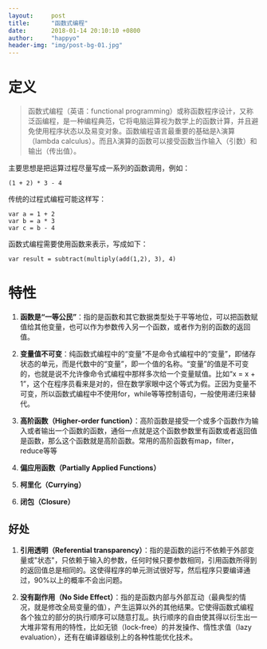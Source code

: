 ```yaml
---
layout:     post
title:      "函数式编程"
date:       2018-01-14 20:10:10 +0800
author:     "happyo"
header-img: "img/post-bg-01.jpg"
---
```


# 定义
> 函数式编程（英语：functional programming）或称函数程序设计，又称泛函编程，是一种编程典范，它将电脑运算视为数学上的函数计算，并且避免使用程序状态以及易变对象。函数编程语言最重要的基础是λ演算（lambda calculus）。而且λ演算的函数可以接受函数当作输入（引数）和输出（传出值）。

主要思想是把运算过程尽量写成一系列的函数调用，例如：

    (1 + 2) * 3 - 4

传统的过程式编程可能这样写：

    var a = 1 + 2
    var b = a * 3
    var c = b - 4

函数式编程需要使用函数来表示，写成如下：

    var result = subtract(multiply(add(1,2), 3), 4)

# 特性

1. **函数是“一等公民”**：指的是函数和其它数据类型处于平等地位，可以把函数赋值给其他变量，也可以作为参数传入另一个函数，或者作为别的函数的返回值。

2. **变量值不可变**：纯函数式编程中的“变量”不是命令式编程中的“变量”，即储存状态的单元，而是代数中的“变量”，即一个值的名称。“变量”的值是不可变的，也就是说不允许像命令式编程中那样多次给一个变量赋值。比如“x = x + 1”，这个在程序员看来是对的，但在数学家眼中这个等式为假。正因为变量不可变，所以函数式编程中不使用for，while等等控制语句，一般使用递归来替代。

3. **高阶函数（Higher-order function）**：高阶函数是接受一个或多个函数作为输入或者输出一个函数的函数，通俗一点就是这个函数参数里有函数或者返回值是函数，那么这个函数就是高阶函数。常用的高阶函数有map，filter，reduce等等

4. **偏应用函数（Partially Applied Functions）**

5. **柯里化（Currying）**

6. **闭包（Closure）**

## 好处

1. **引用透明（Referential transparency）**：指的是函数的运行不依赖于外部变量或"状态"，只依赖于输入的参数，任何时候只要参数相同，引用函数所得到的返回值总是相同的。这使得程序的单元测试很好写，然后程序只要编译通过，90%以上的概率不会出问题。

2. **没有副作用（No Side Effect）**：指的是函数内部与外部互动（最典型的情况，就是修改全局变量的值），产生运算以外的其他结果。它使得函数式编程各个独立的部分的执行顺序可以随意打乱。执行顺序的自由使其得以衍生出一大堆非常有用的特性，比如无锁（lock-free）的并发操作、惰性求值（lazy evaluation），还有在编译器级别上的各种性能优化技术。
